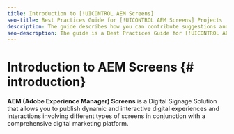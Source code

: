 ```yaml
---
title: Introduction to [!UICONTROL AEM Screens]
seo-title: Best Practices Guide for [!UICONTROL AEM Screens] Projects
description: The guide describes how you can contribute suggestions and additions to the Adobe documentation site.
seo-description: The guide is a Best Practices Guide for [!UICONTROL AEM Screens] Projects
---
```


# Introduction to AEM Screens {# introduction}

**AEM (Adobe Experience Manager) Screens** is a Digital Signage Solution that allows you to publish dynamic and interactive digital experiences and interactions involving different types of screens in conjunction with a comprehensive digital marketing platform.

